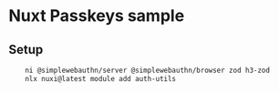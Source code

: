 # Nuxt Passkeys sample

## Setup

```bash
    ni @simplewebauthn/server @simplewebauthn/browser zod h3-zod
    nlx nuxi@latest module add auth-utils
```
